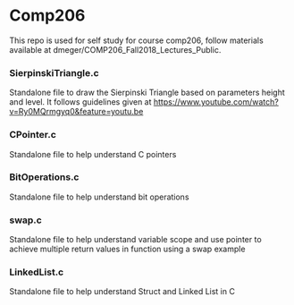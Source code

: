 # Comp206

This repo is used for self study for course comp206, follow materials available at dmeger/COMP206_Fall2018_Lectures_Public.

### SierpinskiTriangle.c
Standalone file to draw the Sierpinski Triangle based on parameters height and level. It follows guidelines given at https://www.youtube.com/watch?v=Ry0MQrmgyq0&feature=youtu.be

### CPointer.c
Standalone file to help understand C pointers

### BitOperations.c
Standalone file to help understand bit operations

### swap.c
Standalone file to help understand variable scope and use pointer to achieve multiple return values in function using a swap example

### LinkedList.c
Standalone file to help understand Struct and Linked List in C

